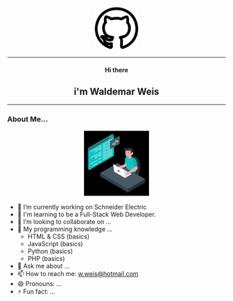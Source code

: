 <div align='center'><img src='icons/2111612.png' width='100px' height='100pf'></div>
           
***

#### <div align='center'>Hi there</div>

## <div align='center'>i'm Waldemar Weis</div>
***

### About Me...
<div align='center'><img src='gifs/giphy (spigel).gif' width='150px' height='150px'></div>



- 🔭 I’m currently working on Schneider Electric
- 🌱 I'm learning to be a Full-Stack Web Developer.
- 👯 I’m looking to collaborate on ...
- 🤔 My programming knowledge ...
  * HTML & CSS (basics)
  * JavaScript (basics)
  * Python (basics)
  * PHP (basics)
- 💬 Ask me about ...
- 📫 How to reach me: w.weis@hotmail.com
- 😄 Pronouns: ...
- ⚡ Fun fact: ...  

